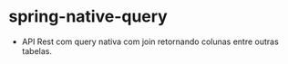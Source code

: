 # spring-native-query

- API Rest com query nativa com join retornando colunas entre outras tabelas.
